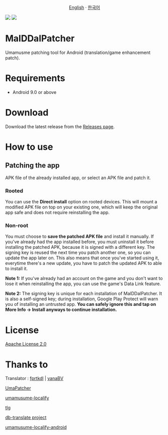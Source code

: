 <p align="center"> 
  <a href="README.md">English</a> 
  ·
  <a href="README-KR.md">한국어</a> 
</p>

[![](https://dcbadge.vercel.app/api/server/bGyA4Zsh4u)](https://discord.gg/bGyA4Zsh4u) ![](https://dcbadge.vercel.app/api/shield/731662377799647384)
# MalDDalPatcher
Umamusme patching tool for Android (translation/game enhancement patch).

# Requirements
- Android 9.0 or above

# Download
Download the latest release from the [Releases page](https://github.com/Seungpyo1007/MalDDalPatcher/releases).

# How to use
## Patching the app
APK file of the already installed app, or select an APK file and patch it.

### Rooted
You can use the **Direct install** option on rooted devices. This will mount a modified APK file on
top on your existing one, which will keep the original app safe and does not require reinstalling the
app.

### Non-root
You must choose to **save the patched APK file** and install it manually. If you've already had the
app installed before, you must uninstall it before installing the patched APK, because it is signed
with a different key. The signing key is reused the next time you patch another one, so you can update
the app later on. This also means that once you've started using it, everytime there's a new update,
you have to patch the updated APK to able to install it.

**Note 1:** If you've already had an account on the game and you don't want to lose it when reinstalling
the app, you can use the game's Data Link feature.

**Note 2:** The signing key is unique for each installation of MalDDalPatcher. It is also a self-signed
key; during installation, Google Play Protect will warn you of installing an untrusted app. **You
can safely ignore this and tap on More Info -> Install anyways to continue installation.**

# License
[Apache License 2.0](LICENSE)

# Thanks to
Translator : [fprtkdl](https://github.com/fprtkdl) | [vanaBV](https://github.com/vanaBV)

[UmaPatcher](https://github.com/LeadRDRK/UmaPatcher)

[umamusume-localify](https://github.com/GEEKiDoS/umamusume-localify)

[tlg](https://github.com/MinamiChiwa/Trainers-Legend-G)

[db-translate project](https://github.com/noccu/umamusume-db-translate)

[umamusume-localify-android](https://github.com/Kimjio/umamusume-localify-android)

[tl-progress]: docs/tl-progress.md
[translating]: docs/translating.md
[id-structure]: docs/id-structure.md
